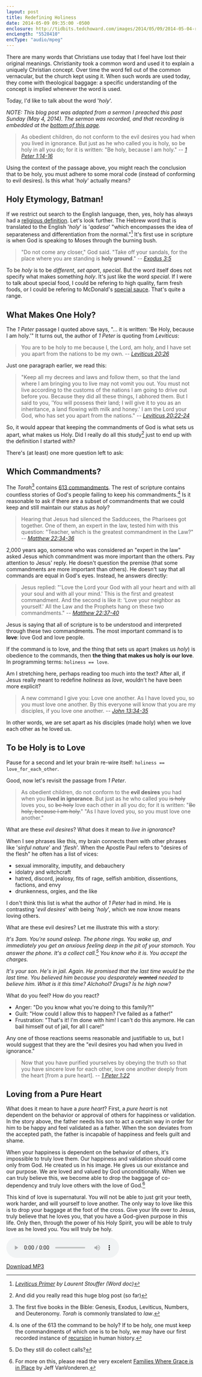 ```yaml
---
layout: post
title: Redefining Holiness
date: 2014-05-09 09:35:00 -0500
enclosure: http://tidbits.tedchoward.com/images/2014/05/09/2014-05-04-redefining-holiness.mp3
encLength: "5528410"
encType: "audio/mpeg"
---
```


There are many words that Christians use today that I feel have lost their
original meanings. Christianity took a common word and used it to explain a
uniquely Christian concept. Over time the word fell out of the common
vernacular, but the church kept using it. When such words are used today,
they come with theological baggage: a specific understanding of the concept
is implied whenever the word is used.

Today, I'd like to talk about the word '*holy*'.

*NOTE: This blog post was adapted from a sermon I preached this past Sunday
(May 4, 2014). The sermon was recorded, and that recording is embedded at
the [bottom of this page](#audioEmbed).*

> As obedient children, do not conform to the evil desires you had when you
> lived in ignorance. But just as he who called you is holy, so be holy in
> all you do; for it is written: "Be holy, because I am holy."
-- <cite>[1 Peter 1:14-16][1]</cite>

Using the context of the passage above, you might reach the conclusion that
to be holy, you must adhere to some moral code (instead of conforming to evil
desires). Is this what '*holy*' actually means?

## Holy Etymology, Batman! ##

If we restrict out search to the English language, then, yes, holy has always
had a [religious definition][2]. Let's look further. The Hebrew word that
is translated to the English '*holy*' is '*qadesa*' "which encompasses the idea
of separateness and differentiation from the normal."[^1] It's first use in
scripture is when God is speaking to Moses through the burning bush.

> "Do not come any closer," God said. "Take off your sandals, for the place
> where you are standing is **holy ground**."
-- <cite>[Exodus 3:5][3]</cite>

To be *holy* is to be *different*, *set apart*, *special*. But the word itself
does not specify what makes something *holy*. It's just like the word
*special*. If I were to talk about special food, I could be refering to
high quality, farm fresh foods, or I could be refering to McDonald's [special
sauce][4]. That's quite a range.

## What Makes One Holy? ##

The *1 Peter* passage I quoted above says, "... it is written: 'Be Holy,
because I am holy.'" It turns out, the author of *1 Peter* is quoting from
*Leviticus*:

> You are to be holy to me because I, the Lord, am holy, and I have set you
> apart from the nations to be my own.
-- <cite>[Leviticus 20:26][5]</cite>

Just one paragraph earlier, we read this:

> "Keep all my decrees and laws and follow them, so that the land where I am
> bringing you to live may not vomit you out. You must not live according to
> the customs of the nations I am going to drive out before you. Because they
> did all these things, I abhored them. But I said to you, 'You will possess
> their land; I will give it to you as an inheritance, a land flowing with milk
> and honey.' I am the Lord your God, who has set you apart from the nations."
-- <cite>[Leviticus 20:22-24][6]</cite>

So, it would appear that keeping the commandments of God is what sets us apart,
what makes us Holy. Did I really do all this study[^2] just to end up with the
definition I started with?

There's (at least) one more question left to ask:

## Which Commandments? ##

The *Torah*[^3] contains [613 commandments][7]. The rest of scripture contains
countless stories of God's people failing to keep his commandments.[^4] Is it
reasonable to ask if there are a subset of commandments that we could keep and
still maintain our status as *holy*?

> Hearing that Jesus had silenced the Sadducees, the Pharisees got together.
> One of them, an expert in the law, tested him with this question: "Teacher,
> which is the greatest commandment in the Law?"
-- <cite>[Matthew 22:34-36][8]</cite>

2,000 years ago, someone who was considered an "expert in the law" asked Jesus
which commandment was more important than the others. Pay attention to Jesus'
reply. He doesn't question the premise (that some commandments are more
important than others). He doesn't say that all commands are equal in God's
eyes. Instead, he answers directly:

> Jesus replied: "'Love the Lord your God with all your heart and with all your
> soul and with all your mind.' This is the first and greatest commandment. And
> the second is like it: 'Love your neighbor as yourself.' All the Law and the
> Prophets hang on these two commandments."
-- <cite>[Matthew 22:37-40][9]

Jesus is saying that all of scripture is to be understood and interpreted
through these two commandments. The most important command is to **love**: love
God and love people.

If the command is to love, and the thing that sets us apart (makes us *holy*)
is obedience to the commands, then **the thing that makes us holy is our love**.
In programming terms: `holiness == love`.

Am I stretching here, perhaps reading too much into the text? After all, if
Jesus really meant to redefine *holiness* as *love*, wouldn't he have been
more explicit?

> A new command I give you: Love one another. As I have loved you, so you must
> love one another. By this everyone will know that you are my disciples, if
> you love one another.
-- <cite>[John 13:34-35][10]</cite>

In other words, we are set apart as his disciples (made holy) when we love
each other as he loved us.

## To be Holy is to Love ##

Pause for a second and let your brain re-wire itself:
`holiness == love_for_each_other`.

Good, now let's revisit the passage from *1 Peter*.

> As obedient children, do not conform to the **evil desires** you had when you
> **lived in ignorance**. But just as he who called you ~~is holy~~ loves you,
> so ~~be holy~~ love each other in all you do; for it is written: "~~Be holy,
> because I am holy.~~" "As I have loved you, so you must love one another."

What are these *evil desires*? What does it mean to *live in ignorance*?

When I see phrases like this, my brain connects them with other phrases like
'*sinful nature*' and '*flesh*'. When the Apostle Paul refers to "desires of
the flesh" he often has a list of vices:
 - sexual immorality, imputity, and debauchery
 - idolatry and witchcraft
 - hatred, discord, jealosy, fits of rage, selfish ambition, dissentions, factions, and envy
 - drunkenness, orgies, and the like

I don't think this list is what the author of *1 Peter* had in mind. He is
contrasting '*evil desires*' with being '*holy*', which we now know means
loving others.

What are these evil desires? Let me illustrate this with a story:

*It's 3am. You're sound asleep. The phone rings. You wake up, and immediately you
get an anxious feeling deep in the pit of your stomach. You answer the phone.
It's a collect call.[^5] You know who it is. You accept the charges.*

*It's your son. He's in jail. Again. He promised that the last time would be the
last time. You believed him because you desparately ~~wanted~~ needed to believe
him. What is it this time? Alchohol? Drugs? Is he high now?*

What do you feel? How do you react?

 - Anger: "Do you know what you're doing to this family?!"
 - Guilt: "How could I allow this to happen? I've failed as a father!"
 - Frustration: "That's it! I'm done with him! I can't do this anymore. He can
   bail himself out of jail, for all I care!"

Any one of those reactions seems reasonable and justifiable to us, but I would
suggest that they are the "evil desires you had when you lived in ignorance."

> Now that you have purified yourselves by obeying the truth so that you have
> sincere love for each other, love one another deeply from the heart [from a
> pure heart].
-- <cite>[1 Peter 1:22][11]

## Loving from a Pure Heart ##

What does it mean to have a *pure heart*? First, a *pure heart* is not
dependent on the behavior or approval of others for happiness or validation.
In the story above, the father needs his son to act a certain way in order
for him to be happy and feel validated as a father. When the son deviates from
the accepted path, the father is incapable of happiness and feels guilt and
shame.

When your happiness is dependent on the behavior of others, it's impossible
to truly love them. Our happiness and validation should come only from God.
He created us in his image. He gives us our existance and our purpose. We are
loved and valued by God unconditionally. When we can truly believe this, we
become able to drop the baggage of co-dependency and truly love others with the
love of God.[^6]

This kind of love is supernatural. You will not be able to just grit your teeth,
work harder, and will yourself to love another. The only way to love like this
is to drop your baggage at the foot of the cross. Give your life over to Jesus,
truly believe that he loves you, that you have a God-given purpose in this life.
Only then, through the power of his Holy Spirit, you will be able to truly love
as he loved you. You will truly be holy.

<audio controls id="audioEmbed">
  <source src="http://tidbits.tedchoward.com/images/2014/05/09/2014-05-04-redefining-holiness.mp3" type="audio/mpeg">
</audio>

[Download MP3][12]

[^1]: <cite><a href="http://faculty.gordon.edu/hu/bi/ted_hildebrandt/otesources/03-leviticus/coursematerials/primer/leviticusprimer.doc">Leviticus Primer</a> by Laurent Stouffer (Word doc)</cite>
[^2]: And did you really read this huge blog post (so far)
[^3]: The first five books in the Bible: Genesis, Exodus, Leviticus, Numbers, and Deuteronomy. *Torah* is commonly translated to *law*.
[^4]: Is one of the 613 the command to be holy? If to be holy, one must keep the commandments of which one is to be holy, we may have our first recorded instance of <a href="http://en.wikipedia.org/wiki/Recursion">recursion</a> in human history.
[^5]: Do they still do collect calls?
[^6]: For more on this, please read the very excelent <a href="http://www.amazon.com/gp/product/0764207938/ref=as_li_tl?ie=UTF8&camp=1789&creative=390957&creativeASIN=0764207938&linkCode=as2&tag=leartheo-20">Families Where Grace is in Place</a> by Jeff VanVonderen.

[1]: http://www.biblegateway.com/passage/?search=1+Peter+1%3A14-16&version=NIV
[2]: https://www.google.com/search?q=define+holy&oq=define+holy
[3]: http://www.biblegateway.com/passage/?search=Exodus+3%3A5&version=NIV
[4]: https://www.google.com/search?q=special+sauce
[5]: http://www.biblegateway.com/passage/?search=Leviticus+20%3A26&version=NIV
[6]: http://www.biblegateway.com/passage/?search=Leviticus+20%3A22-24&version=NIV
[7]: http://en.wikipedia.org/wiki/613_commandments
[8]: http://www.biblegateway.com/passage/?search=Matthew+22%3A34-36&version=NIV
[9]: http://www.biblegateway.com/passage/?search=Matthew+22%3A37-40&version=NIV
[10]:http://www.biblegateway.com/passage/?search=John+13%3A34-35&version=NIV
[11]:http://www.biblegateway.com/passage/?search=1+Peter+1%3A22&version=NIV
[12]:http://tidbits.tedchoward.com/images/2014/05/09/2014-05-04-redefining-holiness.mp3
